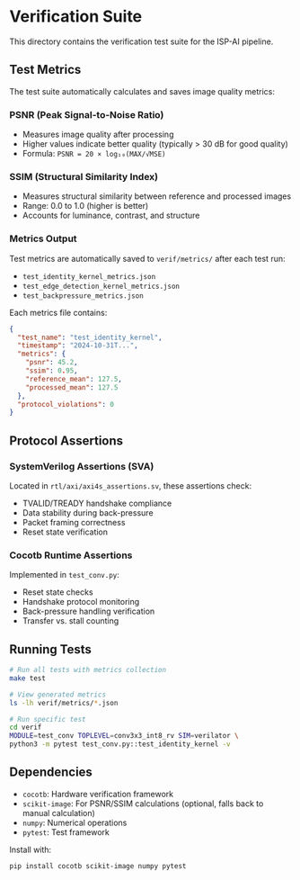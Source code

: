 # Verification Suite

This directory contains the verification test suite for the ISP-AI pipeline.

## Test Metrics

The test suite automatically calculates and saves image quality metrics:

### PSNR (Peak Signal-to-Noise Ratio)
- Measures image quality after processing
- Higher values indicate better quality (typically > 30 dB for good quality)
- Formula: `PSNR = 20 × log₁₀(MAX/√MSE)`

### SSIM (Structural Similarity Index)
- Measures structural similarity between reference and processed images
- Range: 0.0 to 1.0 (higher is better)
- Accounts for luminance, contrast, and structure

### Metrics Output

Test metrics are automatically saved to `verif/metrics/` after each test run:
- `test_identity_kernel_metrics.json`
- `test_edge_detection_kernel_metrics.json`
- `test_backpressure_metrics.json`

Each metrics file contains:
```json
{
  "test_name": "test_identity_kernel",
  "timestamp": "2024-10-31T...",
  "metrics": {
    "psnr": 45.2,
    "ssim": 0.95,
    "reference_mean": 127.5,
    "processed_mean": 127.5
  },
  "protocol_violations": 0
}
```

## Protocol Assertions

### SystemVerilog Assertions (SVA)
Located in `rtl/axi/axi4s_assertions.sv`, these assertions check:
- TVALID/TREADY handshake compliance
- Data stability during back-pressure
- Packet framing correctness
- Reset state verification

### Cocotb Runtime Assertions
Implemented in `test_conv.py`:
- Reset state checks
- Handshake protocol monitoring
- Back-pressure handling verification
- Transfer vs. stall counting

## Running Tests

```bash
# Run all tests with metrics collection
make test

# View generated metrics
ls -lh verif/metrics/*.json

# Run specific test
cd verif
MODULE=test_conv TOPLEVEL=conv3x3_int8_rv SIM=verilator \
python3 -m pytest test_conv.py::test_identity_kernel -v
```

## Dependencies

- `cocotb`: Hardware verification framework
- `scikit-image`: For PSNR/SSIM calculations (optional, falls back to manual calculation)
- `numpy`: Numerical operations
- `pytest`: Test framework

Install with:
```bash
pip install cocotb scikit-image numpy pytest
```

